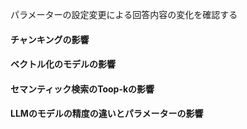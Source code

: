 パラメーターの設定変更による回答内容の変化を確認する

#### チャンキングの影響
#### ベクトル化のモデルの影響
#### セマンティック検索のToop-kの影響
#### LLMのモデルの精度の違いとパラメーターの影響





